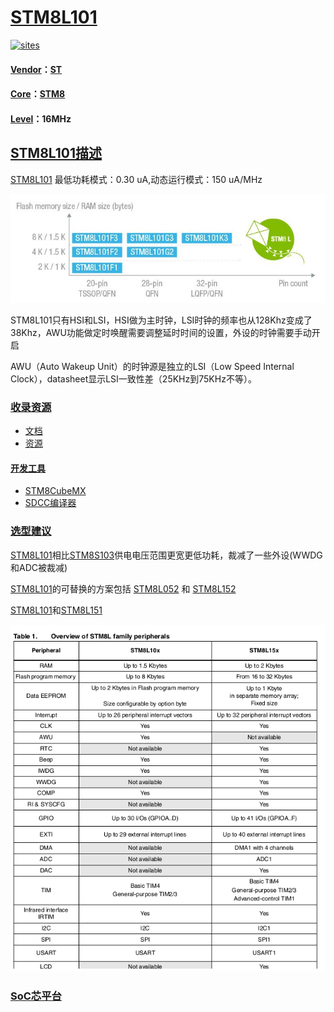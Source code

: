 ﻿# [STM8L101](https://github.com/SoCXin/STM8L101)

[![sites](http://182.61.61.133/link/resources/SoC.png)](http://www.SoC.Xin)

#### [Vendor](https://github.com/SoCXin/Vendor)：[ST](https://github.com/SoCXin/ST)
#### [Core](https://github.com/SoCXin/STM8)：[STM8](https://github.com/SoCXin/STM8)
#### [Level](https://github.com/SoCXin/Level)：16MHz

## [STM8L101描述](https://github.com/SoCXin/STM8L101/wiki)

[STM8L101](https://github.com/SoCXin/STM8L101) 最低功耗模式：0.30 uA,动态运行模式：150 uA/MHz

[![sites](docs/STM8L101.png)](https://www.st.com/en/microcontrollers-microprocessors/STM8L101.html)

STM8L101只有HSI和LSI，HSI做为主时钟，LSI时钟的频率也从128Khz变成了38Khz，AWU功能做定时唤醒需要调整延时时间的设置，外设的时钟需要手动开启

AWU（Auto Wakeup Unit）的时钟源是独立的LSI（Low Speed Internal Clock），datasheet显示LSI一致性差（25KHz到75KHz不等）。

### [收录资源](https://github.com/SoCXin/STM8L101)

* [文档](docs/)
* [资源](src/)

#### [开发工具](https://github.com/SoCXin)

* [STM8CubeMX](https://www.st.com/zh/development-tools/stm8cubemx.html)
* [SDCC编译器](http://sdcc.sourceforge.net/)

### [选型建议](https://github.com/SoCXin)

[STM8L101](https://github.com/SoCXin/STM8L101)相比[STM8S103](https://github.com/SoCXin/STM8S103)供电电压范围更宽更低功耗，裁减了一些外设(WWDG和ADC被裁减)

[STM8L101](https://github.com/SoCXin/STM8L101)的可替换的方案包括 [STM8L052](https://github.com/SoCXin/STM8L052) 和 [STM8L152](https://github.com/SoCXin/STM8L152)

[STM8L101](https://github.com/SoCXin/STM8L101)和[STM8L151](https://github.com/SoCXin/STM8L151)

[![sites](docs/vsSTM8L15X.png)](https://github.com/SoCXin)

###  [SoC芯平台](http://www.SoC.Xin)
